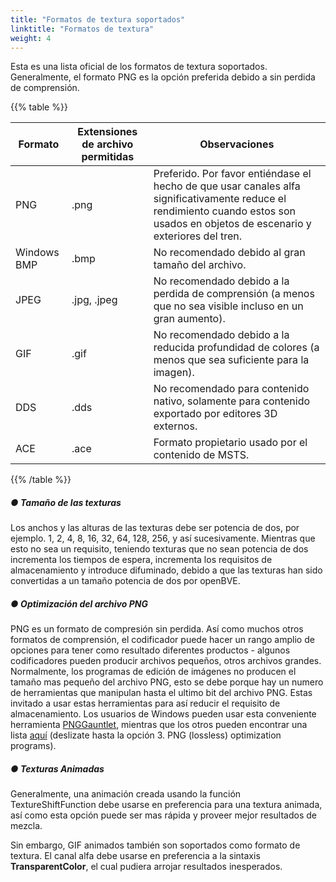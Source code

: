 ```yaml
---
title: "Formatos de textura soportados"
linktitle: "Formatos de textura"
weight: 4
---
```


Esta es una lista oficial de los formatos de textura soportados. Generalmente, el formato PNG es la opción preferida debido a sin perdida de comprensión.

{{% table %}}

| Formato      | Extensiones de archivo permitidas | Observaciones                                                      |
| ----------- | ----------------------- | ------------------------------------------------------------ |
| PNG         | .png                    | Preferido. Por favor entiéndase el hecho de que usar canales alfa significativamente reduce el rendimiento cuando estos son usados en objetos de escenario y exteriores del tren. |
| Windows BMP | .bmp                    | No recomendado debido al gran tamaño del archivo.                      |
| JPEG        | .jpg, .jpeg             | No recomendado debido a la perdida de comprensión (a menos que no sea visible incluso en un gran aumento).  |
| GIF         | .gif                    | No recomendado debido a la reducida profundidad de colores (a menos que sea suficiente para la imagen). |
| DDS         | .dds                    | No recomendado para contenido nativo, solamente para contenido exportado por editores 3D externos. |
| ACE         | .ace                    | Formato propietario usado por el contenido de MSTS.                    |

{{% /table %}}

##### ● Tamaño de las texturas

Los anchos y las alturas de las texturas debe ser potencia de dos, por ejemplo. 1, 2, 4, 8, 16, 32, 64, 128, 256, y así sucesivamente. Mientras que esto no sea un requisito, teniendo texturas que no sean potencia de dos incrementa los tiempos de espera, incrementa los requisitos de almacenamiento y introduce difuminado, debido a que las texturas han sido convertidas a un tamaño potencia de dos por openBVE.

##### ● Optimización del archivo PNG

PNG es un formato de compresión sin perdida. Así como muchos otros formatos de comprensión, el codificador puede hacer un rango amplio de opciones para tener como resultado diferentes productos - algunos codificadores pueden producir archivos pequeños, otros archivos grandes. Normalmente, los programas de edición de imágenes no producen el tamaño mas pequeño del archivo PNG, esto se debe porque hay un numero de herramientas que manipulan hasta el ultimo bit del archivo PNG. Estas invitado a usar estas herramientas para así reducir el requisito de almacenamiento. Los usuarios de Windows pueden usar esta conveniente herramienta [PNGGauntlet](http://brh.numbera.com/software/pnggauntlet/), mientras que los otros pueden encontrar una lista [aquí](http://optipng.sourceforge.net/pngtech/optipng.html) (deslizate hasta la opción 3. PNG (lossless) optimization programs).

##### ● Texturas Animadas

Generalmente, una animación creada usando la función TextureShiftFunction debe usarse en preferencia para una textura animada, así como esta opción puede ser mas rápida y proveer mejor resultados de mezcla.

Sin embargo, GIF animados también son soportados como formato de textura. El canal alfa debe usarse en preferencia a la sintaxis **TransparentColor**, el cual pudiera arrojar resultados inesperados.
